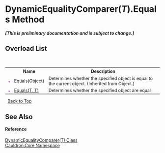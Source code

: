 # DynamicEqualityComparer(*T*).Equals Method 
 _**\[This is preliminary documentation and is subject to change.\]**_


## Overload List
&nbsp;<table><tr><th></th><th>Name</th><th>Description</th></tr><tr><td>![Public method](media/pubmethod.gif "Public method")</td><td>Equals(Object)</td><td>
Determines whether the specified object is equal to the current object.
 (Inherited from Object.)</td></tr><tr><td>![Public method](media/pubmethod.gif "Public method")</td><td><a href="M_Cauldron_Core_DynamicEqualityComparer_1_Equals">Equals(T, T)</a></td><td>
Determines whether the specified object are equal</td></tr></table>&nbsp;
<a href="#dynamicequalitycomparer(*t*).equals-method">Back to Top</a>

## See Also


#### Reference
<a href="T_Cauldron_Core_DynamicEqualityComparer_1">DynamicEqualityComparer(T) Class</a><br /><a href="N_Cauldron_Core">Cauldron.Core Namespace</a><br />